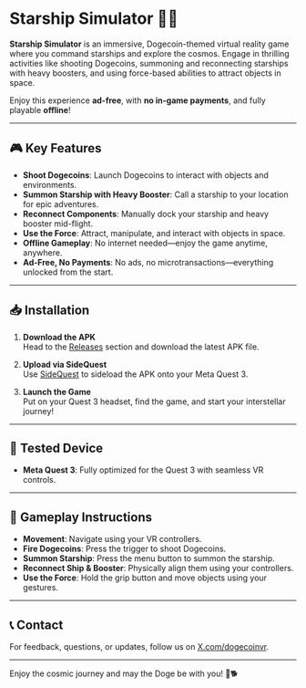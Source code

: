 # Starship Simulator 🚀🐶

**Starship Simulator** is an immersive, Dogecoin-themed virtual reality game where you command starships and explore the cosmos. Engage in thrilling activities like shooting Dogecoins, summoning and reconnecting starships with heavy boosters, and using force-based abilities to attract objects in space.  

Enjoy this experience **ad-free**, with **no in-game payments**, and fully playable **offline**!  

---

## 🎮 Key Features

- **Shoot Dogecoins**: Launch Dogecoins to interact with objects and environments.
- **Summon Starship with Heavy Booster**: Call a starship to your location for epic adventures.
- **Reconnect Components**: Manually dock your starship and heavy booster mid-flight.
- **Use the Force**: Attract, manipulate, and interact with objects in space.
- **Offline Gameplay**: No internet needed—enjoy the game anytime, anywhere.
- **Ad-Free, No Payments**: No ads, no microtransactions—everything unlocked from the start.

---

## 📥 Installation

1. **Download the APK**  
   Head to the [Releases](https://github.com/yourusername/starship-simulator/releases) section and download the latest APK file.

2. **Upload via SideQuest**  
   Use [SideQuest](https://sidequestvr.com/) to sideload the APK onto your Meta Quest 3.

3. **Launch the Game**  
   Put on your Quest 3 headset, find the game, and start your interstellar journey!

---

## 🚀 Tested Device

- **Meta Quest 3**: Fully optimized for the Quest 3 with seamless VR controls.

---

## 🎯 Gameplay Instructions

- **Movement**: Navigate using your VR controllers.
- **Fire Dogecoins**: Press the trigger to shoot Dogecoins.
- **Summon Starship**: Press the menu button to summon the starship.
- **Reconnect Ship & Booster**: Physically align them using your controllers.
- **Use the Force**: Hold the grip button and move objects using your gestures.

---

## 📞 Contact

For feedback, questions, or updates, follow us on [X.com/dogecoinvr](https://x.com/dogecoinvr).

---

Enjoy the cosmic journey and may the Doge be with you! 🚀🐕
